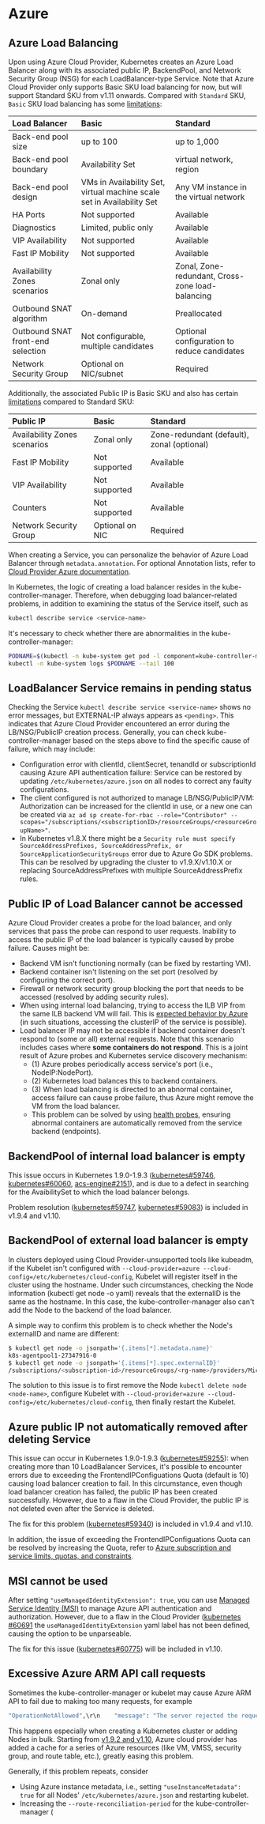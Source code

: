 # Azure

## Azure Load Balancing

Upon using Azure Cloud Provider, Kubernetes creates an Azure Load Balancer along with its associated public IP, BackendPool, and Network Security Group (NSG) for each LoadBalancer-type Service. Note that Azure Cloud Provider only supports Basic SKU load balancing for now, but will support Standard SKU from v1.11 onwards. Compared with `Standard` SKU, `Basic` SKU load balancing has some [limitations](https://docs.microsoft.com/en-us/azure/load-balancer/load-balancer-standard-overview):

| Load Balancer | Basic | Standard |
| :--- | :--- | :--- |
| Back-end pool size | up to 100 | up to 1,000 |
| Back-end pool boundary | Availability Set | virtual network, region |
| Back-end pool design | VMs in Availability Set, virtual machine scale set in Availability Set | Any VM instance in the virtual network |
| HA Ports | Not supported | Available |
| Diagnostics | Limited, public only | Available |
| VIP Availability | Not supported | Available |
| Fast IP Mobility | Not supported | Available |
| Availability Zones scenarios | Zonal only | Zonal, Zone-redundant, Cross-zone load-balancing |
| Outbound SNAT algorithm | On-demand | Preallocated |
| Outbound SNAT front-end selection | Not configurable, multiple candidates | Optional configuration to reduce candidates |
| Network Security Group | Optional on NIC/subnet | Required |

Additionally, the associated Public IP is Basic SKU and also has certain [limitations](https://docs.microsoft.com/en-us/azure/load-balancer/load-balancer-standard-overview#sku-service-limits-and-abilities) compared to Standard SKU:

| Public IP | Basic | Standard |
| :--- | :--- | :--- |
| Availability Zones scenarios | Zonal only | Zone-redundant \(default\), zonal \(optional\) |
| Fast IP Mobility | Not supported | Available |
| VIP Availability | Not supported | Available |
| Counters | Not supported | Available |
| Network Security Group | Optional on NIC | Required |

When creating a Service, you can personalize the behavior of Azure Load Balancer through `metadata.annotation`. For optional Annotation lists, refer to [Cloud Provider Azure documentation](https://github.com/kubernetes-sigs/cloud-provider-azure/tree/master/docs/services).

In Kubernetes, the logic of creating a load balancer resides in the kube-controller-manager. Therefore, when debugging load balancer-related problems, in addition to examining the status of the Service itself, such as

```bash
kubectl describe service <service-name>
```

It's necessary to check whether there are abnormalities in the kube-controller-manager:

```bash
PODNAME=$(kubectl -n kube-system get pod -l component=kube-controller-manager -o jsonpath='{.items[0].metadata.name}')
kubectl -n kube-system logs $PODNAME --tail 100
```

## LoadBalancer Service remains in pending status

Checking the Service `kubectl describe service <service-name>` shows no error messages, but EXTERNAL-IP always appears as `<pending>`. This indicates that Azure Cloud Provider encountered an error during the LB/NSG/PublicIP creation process. Generally, you can check kube-controller-manager based on the steps above to find the specific cause of failure, which may include:

* Configuration error with clientId, clientSecret, tenandId or subscriptionId causing Azure API authentication failure: Service can be restored by updating `/etc/kubernetes/azure.json` on all nodes to correct any faulty configurations.
* The client configured is not authorized to manage LB/NSG/PublicIP/VM: Authorization can be increased for the clientId in use, or a new one can be created via `az ad sp create-for-rbac --role="Contributor" --scopes="/subscriptions/<subscriptionID>/resourceGroups/<resourceGroupName>"`.
* In Kubernetes v1.8.X there might be a `Security rule must specify SourceAddressPrefixes, SourceAddressPrefix, or SourceApplicationSecurityGroups` error due to Azure Go SDK problems. This can be resolved by upgrading the cluster to v1.9.X/v1.10.X or replacing SourceAddressPrefixes with multiple SourceAddressPrefix rules.

## Public IP of Load Balancer cannot be accessed

Azure Cloud Provider creates a probe for the load balancer, and only services that pass the probe can respond to user requests. Inability to access the public IP of the load balancer is typically caused by probe failure. Causes might be:

* Backend VM isn't functioning normally (can be fixed by restarting VM).
* Backend container isn't listening on the set port (resolved by configuring the correct port).
* Firewall or network security group blocking the port that needs to be accessed (resolved by adding security rules).
* When using internal load balancing, trying to access the ILB VIP from the same ILB backend VM will fail. This is [expected behavior by Azure](https://docs.microsoft.com/en-us/azure/load-balancer/load-balancer-troubleshoot#cause-4-accessing-the-internal-load-balancer-vip-from-the-participating-load-balancer-backend-pool-vm) (in such situations, accessing the clusterIP of the service is possible).
* Load balancer IP may not be accessible if backend container doesn't respond to (some or all) external requests. Note that this scenario includes cases where **some containers do not respond**. This is a joint result of Azure probes and Kubernetes service discovery mechanism:
  * (1) Azure probes periodically access service's port (i.e., NodeIP:NodePort).
  * (2) Kubernetes load balances this to backend containers.
  * (3) When load balancing is directed to an abnormal container, access failure can cause probe failure, thus Azure might remove the VM from the load balancer.
  * This problem can be solved by using [health probes](https://kubernetes.io/docs/tasks/configure-pod-container/configure-liveness-readiness-probes/), ensuring abnormal containers are automatically removed from the service backend (endpoints).

## BackendPool of internal load balancer is empty

This issue occurs in Kubernetes 1.9.0-1.9.3 ([kubernetes\#59746](https://github.com/kubernetes/kubernetes/issues/59746), [kubernetes\#60060](https://github.com/kubernetes/kubernetes/issues/60060), [acs-engine\#2151](https://github.com/Azure/acs-engine/issues/2151)), and is due to a defect in searching for the AvaibilitySet to which the load balancer belongs. 

Problem resolution ([kubernetes\#59747](https://github.com/kubernetes/kubernetes/pull/59747), [kubernetes\#59083](https://github.com/kubernetes/kubernetes/pull/59083)) is included in v1.9.4 and v1.10.

## BackendPool of external load balancer is empty

In clusters deployed using Cloud Provider-unsupported tools like kubeadm, if the Kubelet isn't configured with `--cloud-provider=azure --cloud-config=/etc/kubernetes/cloud-config`, Kubelet will register itself in the cluster using the hostname. Under such circumstances, checking the Node information (kubectl get node  -o yaml) reveals that the externalID is the same as the hostname. In this case, the kube-controller-manager also can't add the Node to the backend of the load balancer.

A simple way to confirm this problem is to check whether the Node's externalID and name are different:

```bash
$ kubectl get node -o jsonpath='{.items[*].metadata.name}'
k8s-agentpool1-27347916-0
$ kubectl get node -o jsonpath='{.items[*].spec.externalID}'
/subscriptions/<subscription-id>/resourceGroups/<rg-name>/providers/Microsoft.Compute/virtualMachines/k8s-agentpool1-27347916-0
```

The solution to this issue is to first remove the Node `kubectl delete node <node-name>`, configure Kubelet with `--cloud-provider=azure --cloud-config=/etc/kubernetes/cloud-config`, then finally restart the Kubelet.

## Azure public IP not automatically removed after deleting Service

This issue can occur in Kubernetes 1.9.0-1.9.3 ([kubernetes\#59255](https://github.com/kubernetes/kubernetes/issues/59255)): when creating more than 10 LoadBalancer Services, it's possible to encounter errors due to exceeding the FrontendIPConfiguations Quota (default is 10) causing load balancer creation to fail. In this circumstance, even though load balancer creation has failed, the public IP has been created successfully. However, due to a flaw in the Cloud Provider, the public IP is not deleted even after the Service is deleted.

The fix for this problem ([kubernetes\#59340](https://github.com/kubernetes/kubernetes/pull/59340)) is included in v1.9.4 and v1.10. 

In addition, the issue of exceeding the FrontendIPConfiguations Quota can be resolved by increasing the Quota, refer to [Azure subscription and service limits, quotas, and constraints](https://docs.microsoft.com/en-us/azure/azure-subscription-service-limits).

## MSI cannot be used

After setting `"useManagedIdentityExtension": true`, you can use [Managed Service Identity (MSI)](https://docs.microsoft.com/en-us/azure/active-directory/msi-overview) to manage Azure API authentication and authorization. However, due to a flaw in the Cloud Provider ([kubernetes \#60691](https://github.com/kubernetes/kubernetes/issues/60691) the `useManagedIdentityExtension` yaml label has not been defined, causing the option to be unparseable.

The fix for this issue ([kubernetes\#60775](https://github.com/kubernetes/kubernetes/pull/60775)) will be included in v1.10.

## Excessive Azure ARM API call requests

Sometimes the kube-controller-manager or kubelet may cause Azure ARM API to fail due to making too many requests, for example

```bash
"OperationNotAllowed",\r\n    "message": "The server rejected the request because too many requests have been received for this subscription.
```

This happens especially when creating a Kubernetes cluster or adding Nodes in bulk. Starting from [v1.9.2 and v1.10](https://github.com/kubernetes/kubernetes/issues/58770), Azure cloud provider has added a cache for a series of Azure resources (like VM, VMSS, security group, and route table, etc.), greatly easing this problem.

Generally, if this problem repeats, consider
* Using Azure instance metadata, i.e., setting `"useInstanceMetadata": true` for all Nodes' `/etc/kubernetes/azure.json` and restarting kubelet.
* Increasing the `--route-reconciliation-period` for the kube-controller-manager (